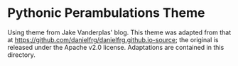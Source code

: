 # Pythonic Perambulations Theme

Using theme from Jake Vanderplas' blog.
This theme was adapted from that at https://github.com/danielfrg/danielfrg.github.io-source; the original is released under the Apache v2.0 license.
Adaptations are contained in this directory.
